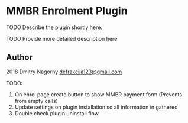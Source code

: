 # MMBR Enrolment Plugin #

TODO Describe the plugin shortly here.

TODO Provide more detailed description here.

## Author ##

2018 Dmitry Nagorny defrakcija123@gmail.com

TODO:

1) On enrol page create button to show MMBR payment form (Prevents from empty calls)
2) Update settings on plugin installation so all information in gathered
3) Double check plugin uninstall flow

